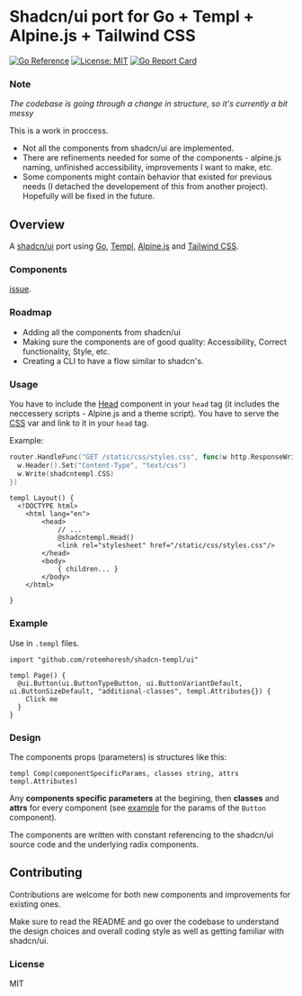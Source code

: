 # Shadcn/ui port for Go + Templ + Alpine.js + Tailwind CSS

[![Go Reference](https://pkg.go.dev/badge/github.com/rotemhoresh/shadcn-templ.svg)](https://pkg.go.dev/github.com/rotemhoresh/shadcn-templ)
[![License: MIT](https://img.shields.io/badge/License-MIT-blue.svg)](https://opensource.org/licenses/MIT)
[![Go Report Card](https://goreportcard.com/badge/github.com/rotemhoresh/shadcn-templ)](https://goreportcard.com/report/github.com/rotemhoresh/shadcn-templ)

### Note

*The codebase is going through a change in structure, so it's currently a bit messy*

This is a work in proccess. 

- Not all the components from shadcn/ui are implemented.
- There are refinements needed for some of the components - alpine.js naming, unfinished accessibility, improvements I want to make, etc.
- Some components might contain behavior that existed for previous needs (I detached the developement of this from another project). Hopefully will be fixed in the future.

## Overview

A [shadcn/ui](https://ui.shadcn.com/) port using [Go](https://go.dev/), [Templ](https://templ.guide/), [Alpine.js](https://alpinejs.dev/) and [Tailwind CSS](https://tailwindcss.com/).

### Components

[issue](https://github.com/rotemhoresh/shadcn-templ/issues/1#issue-2570468143).

### Roadmap

- Adding all the components from shadcn/ui
- Making sure the components are of good quality: Accessibility, Correct functionality, Style, etc.
- Creating a CLI to have a flow similar to shadcn's.

### Usage 

You have to include the [Head](https://github.com/rotemhoresh/shadcn-templ/blob/main/include.templ#L4) component in your `head` tag (it includes the neccessery scripts - Alpine.js and a theme script).
You have to serve the [CSS](https://github.com/rotemhoresh/shadcn-templ/blob/main/css.go#L10) var and link to it in your `head` tag.

Example:

```go
router.HandleFunc("GET /static/css/styles.css", func(w http.ResponseWriter, r *http.Request) {
  w.Header().Set("Content-Type", "text/css")
  w.Write(shadcntempl.CSS)
})
```

```templ
templ Layout() {
  <!DOCTYPE html>
	<html lang="en">
		<head>
			// ...
			@shadcntempl.Head()
			<link rel="stylesheet" href="/static/css/styles.css"/>
		</head>
		<body>
			{ children... }
		</body>
	</html>

}
```

### Example

Use in `.templ` files.

```templ
import "github.com/rotemhoresh/shadcn-templ/ui"

templ Page() {
  @ui.Button(ui.ButtonTypeButton, ui.ButtonVariantDefault, ui.ButtonSizeDefault, "additional-classes", templ.Attributes{}) {
    Click me
  }
}
```

### Design

The components props (parameters) is structures like this:

```templ
templ Comp(componentSpecificParams, classes string, attrs templ.Attributes)
```

Any **components specific parameters** at the begining, then **classes** and **attrs** for every component (see [example](#example) for the params of the `Button` component).

The components are written with constant referencing to the shadcn/ui source code and the underlying radix components. 

## Contributing

Contributions are welcome for both new components and improvements for existing ones.

Make sure to read the README and go over the codebase to understand the design choices and overall coding style as well as getting familiar with shadcn/ui.

### License 

MIT
